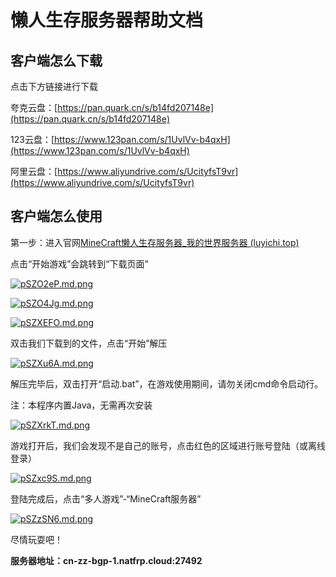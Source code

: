 # 懒人生存服务器帮助文档

## 客户端怎么下载

点击下方链接进行下载

夸克云盘：[https://pan.quark.cn/s/b14fd207148e](https://pan.quark.cn/s/b14fd207148e)

123云盘：[https://www.123pan.com/s/1UvlVv-b4qxH](https://www.123pan.com/s/1UvlVv-b4qxH)

阿里云盘：[https://www.aliyundrive.com/s/UcityfsT9vr](https://www.aliyundrive.com/s/UcityfsT9vr)

## 客户端怎么使用

第一步：进入官网[MineCraft懒人生存服务器_我的世界服务器 (luyichi.top)](http://mc.luyichi.top/index.html)

点击“开始游戏”会跳转到“下载页面”

[![pSZO2eP.md.png](https://s1.ax1x.com/2023/01/09/pSZO2eP.md.png)](https://imgse.com/i/pSZO2eP)

[![pSZO4Jg.md.png](https://s1.ax1x.com/2023/01/09/pSZO4Jg.md.png)](https://imgse.com/i/pSZO4Jg)

[![pSZXEFO.md.png](https://s1.ax1x.com/2023/01/09/pSZXEFO.md.png)](https://imgse.com/i/pSZXEFO)

双击我们下载到的文件，点击“开始”解压

[![pSZXu6A.md.png](https://s1.ax1x.com/2023/01/09/pSZXu6A.md.png)](https://imgse.com/i/pSZXu6A)

解压完毕后，双击打开“启动.bat”，在游戏使用期间，请勿关闭cmd命令启动行。

注：本程序内置Java，无需再次安装

[![pSZXrkT.md.png](https://s1.ax1x.com/2023/01/09/pSZXrkT.md.png)](https://imgse.com/i/pSZXrkT)

游戏打开后，我们会发现不是自己的账号，点击红色的区域进行账号登陆（或离线登录）

[![pSZxc9S.md.png](https://s1.ax1x.com/2023/01/09/pSZxc9S.md.png)](https://imgse.com/i/pSZxc9S)

登陆完成后，点击“多人游戏”-“MineCraft服务器”

[![pSZzSN6.md.png](https://s1.ax1x.com/2023/01/09/pSZzSN6.md.png)](https://imgse.com/i/pSZzSN6)

尽情玩耍吧！

**服务器地址：cn-zz-bgp-1.natfrp.cloud:27492**
